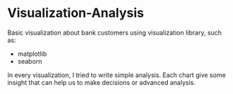 # Visualization-Analysis
Basic visualization about bank customers using visualization library, such as:
- matplotlib
- seaborn

In every visualization, I tried to write simple analysis.
Each chart give some insight that can help us to make decisions or advanced analysis.

